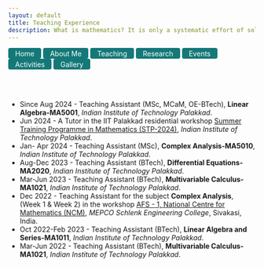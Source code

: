 ```yaml
---
layout: default
title: Teaching Experience
description: What is mathematics? It is only a systematic effort of solving puzzles posed by nature. — Shakuntala Devi
---
```


<a href="index" class="btn" style="display: inline-block; padding: 2.5px 14px; background-color: #157878; color: white; text-decoration: none; border-radius: 4px;">Home</a>  <a href="about" class="btn" style="display: inline-block; padding: 2.5px 14px; background-color: #157878; color: white; text-decoration: none; border-radius: 4px;">About Me</a> <a href="teaching" class="btn" style="display: inline-block; padding: 2.5px 14px; background-color: #157878; color: white; text-decoration: none; border-radius: 4px;">Teaching</a>  <a href="research" class="btn" style="display: inline-block; padding: 2.5px 14px; background-color: #157878; color: white; text-decoration: none; border-radius: 4px;">Research</a>  <a href="event" class="btn" style="display: inline-block; padding: 2.5px 14px; background-color: #157878; color: white; text-decoration: none; border-radius: 4px;">Events</a>  <a href="activities" class="btn" style="display: inline-block; padding: 2.5px 14px; background-color: #157878; color: white; text-decoration: none; border-radius: 4px;">Activities</a> <a href="gallery" class="btn" style="display: inline-block; padding: 2.5px 14px; background-color: #157878; color: white; text-decoration: none; border-radius: 4px;">Gallery</a>


<br/><br/>


- Since Aug 2024 - Teaching Assistant (MSc, MCaM, OE-BTech), **Linear Algebra-MA5001**, _Indian Institute of Technology Palakkad_.
- Jun 2024 - A Tutor in the IIT Palakkad residential workshop [Summer Training Programme in Mathematics (STP-2024)](https://sites.google.com/iitpkd.ac.in/stpmathiitpkd/home), _Indian Institute of Technology Palakkad_.
- Jan- Apr 2024 - Teaching Assistant (MSc), **Complex Analysis-MA5010**, _Indian Institute of Technology Palakkad_. 
- Aug-Dec 2023 - Teaching Assistant (BTech), **Differential Equations-MA2020**, _Indian Institute of Technology Palakkad_. 
- Mar-Jun 2023 - Teaching Assistant (BTech), **Multivariable Calculus-MA1021**, _Indian Institute of Technology Palakkad_.
- Dec 2022 - Teaching Assistant for the subject **Complex Analysis**, (Week 1 & Week 2) in the workshop [AFS - 1, National Centre for Mathematics (NCM)](https://www.atmschools.org/school/2022/AFS-I/afs-mep-siva/speakers-and-syllabus), _MEPCO Schlenk Engineering College_, Sivakasi, India.
- Oct 2022-Feb 2023 - Teaching Assistant (BTech), **Linear Algebra and Series-MA1011**, _Indian Institute of Technology Palakkad_.
- Mar-Jun 2022 - Teaching Assistant (BTech), **Multivariable Calculus-MA1021**, _Indian Institute of Technology Palakkad_.




<br/>

<style>
    .page-header {
        height: 150px; /* Example height */
        padding: 10px;
    }
</style>
